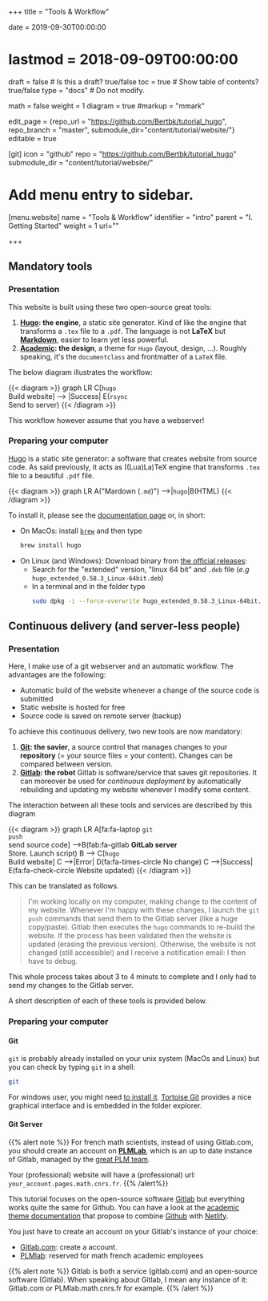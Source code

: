 +++
title = "Tools & Workflow"

date = 2019-09-30T00:00:00
# lastmod = 2018-09-09T00:00:00

draft = false  # Is this a draft? true/false
toc = true  # Show table of contents? true/false
type = "docs"  # Do not modify.

math = false
weight = 1
diagram = true
#markup = "mmark"

edit_page = {repo_url = "https://github.com/Bertbk/tutorial_hugo", repo_branch = "master", submodule_dir="content/tutorial/website/"}
editable = true

[git]
  icon = "github"
  repo = "https://github.com/Bertbk/tutorial_hugo"
  submodule_dir = "content/tutorial/website/"

# Add menu entry to sidebar.
[menu.website]
  name = "Tools & Workflow"
  identifier = "intro"
  parent = "I. Getting Started"
  weight = 1
  url=""

+++

## Mandatory tools

### Presentation

This website is built using these two open-source great tools:

1. **[<i class="fas fa-cogs"></i> Hugo](https://gohugo.io): the engine**, a static site generator. Kind of like the engine that transforms a `.tex` file to a `.pdf`. The language is not **LaTeX** but [**Markdown**](https://daringfireball.net), easier to learn yet less powerful.
2. **[<i class="fas fa-palette"></i> Academic](https://github.com/gcushen/hugo-academic/): the design**, a theme for `Hugo` (layout, design, ...). Roughly speaking, it's the `documentclass` and frontmatter of a `LaTeX` file.


The below diagram illustrates the workflow: 

{{< diagram >}}
graph LR
    C[<code>hugo</code><br>Build website] --> |Success| E(<code>rsync</code><br> Send to server)
{{< /diagram >}}

This workflow however assume that you have a webserver!

### Preparing your computer

[Hugo](https://gohugo.io/) is a static site generator: a software that creates website from source code. As said previously, it acts as ((Lua)La)TeX engine that transforms `.tex` file to a beautiful `.pdf` file.

{{< diagram >}}
graph LR
    A("Mardown (<code>.md</code>)") -->|<code>hugo</code>|B(HTML)
{{< /diagram >}}

To install it, please see the [documentation page](https://gohugo.io/getting-started/installing/) or, in short:

- On MacOs: install [`brew`](https://brew.sh/) and then type 
  ```bash
  brew install hugo
  ```
- On Linux (and Windows): Download binary from [the official releases](https://github.com/gohugoio/hugo/releases):
  - Search for the "extended" version, "linux 64 bit" and `.deb` file (*e.g* `hugo_extended_0.58.3_Linux-64bit.deb`)
  - In a terminal and in the folder type 
    ```bash
    sudo dpkg -i --force-overwrite hugo_extended_0.58.3_Linux-64bit.deb
    ```

## Continuous delivery (and server-less people)

### Presentation

Here, I make use of a git webserver and an automatic workflow. The advantages are the following:

- Automatic build of the website whenever a change of the source code is submitted
- Static website is hosted for free
- Source code is saved on remote server (backup)

To achieve this continuous delivery, two new tools are now mandatory:

1. **[<i class="fa fa-code-branch"></i> Git](https://git-scm.com/): the savier**, a source control that manages changes to your **repository** (= your source files = your content). Changes can be compared between version.
2. **[<i class="fab fa-gitlab"></i> Gitlab](https://gitlab.com): the robot** Gitlab is software/service that saves git repositories. It can moreover be used for *continuous deployment* by automatically rebuilding and updating my website whenever I modify some content.

The interaction between all these tools and services are described by this diagram

{{< diagram >}}
graph LR
    A[fa:fa-laptop <code>git push</code><br>send source code] -->B(fab:fa-gitlab <strong>GitLab server</strong><br>Store. Launch script)
    B --> C[<code>hugo</code><br>Build website]
    C -->|Error| D(fa:fa-times-circle No change)
    C -->|Success| E(fa:fa-check-circle Website updated)
{{< /diagram >}}

This can be translated as follows. 

> I'm working locally on my computer, making change to the content of my website. Whenever I'm happy with these changes, I launch the `git push` commands that send them to the Gitlab server (like a huge copy/paste). Gitlab then executes the `hugo` commands to re-build the website. If the process has been validated then the website is updated (erasing the previous version). Otherwise, the website is not changed (still accessible!) and I receive a notification email: I then have to debug.

This whole process takes about 3 to 4 minuts to complete and I only had to send my changes to the Gitlab server.

A short description of each of these tools is provided below.

### Preparing your computer

#### Git

`git` is probably already installed on your unix system (MacOs and Linux) but you can check by typing `git` in a shell:
```bash
git
```
For windows user, you might need [to install it](https://git-scm.com/download/win). [Tortoise Git](https://tortoisegit.org/) provides a nice graphical interface and is embedded in the folder explorer.

#### Git Server

{{% alert note %}}
For french math scientists, instead of using Gitlab.com, you should create an account on [**PLMLab**](https://plmlab.math.cnrs.fr/), which is an up to date instance of Gitlab, managed by the [great PLM team](https://portail.math.cnrs.fr/).

Your (professional) website will have a (professional) url: `your_account.pages.math.cnrs.fr`.
{{% /alert%}}

This tutorial focuses on the open-source software [Gitlab](https://gitlab.com) but everything works quite the same for Github. You can have a look at the [academic theme documentation](https://sourcethemes.com/academic/docs/install/) that propose to combine [Github](https://gohugo.io/hosting-and-deployment/hosting-on-github/) with [Netlify](https://netlify.com).

You just have to create an account on your Gitlab's instance of your choice:

- [Gitlab.com](https://gitlab.com): create a  account. 
- [PLMlab](https://plmlab.math.cnrs.fr/): reserved for math french academic employees

{{% alert note %}}
Gitlab is both a service (gitlab.com) and an open-source software (Gitlab). When speaking about Gitlab, I mean any instance of it: Gitlab.com or PLMlab.math.cnrs.fr for example.
{{% /alert %}}